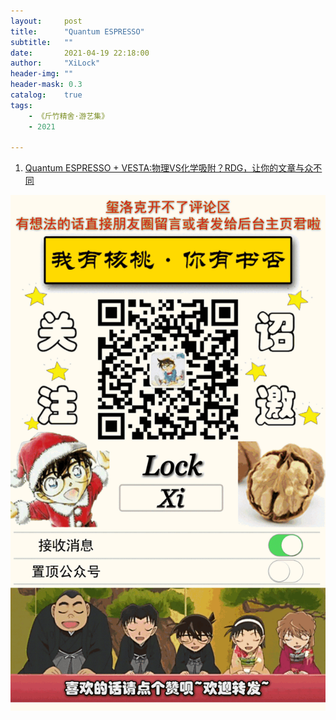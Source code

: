 ```yaml
---
layout:     post
title:      "Quantum ESPRESSO"
subtitle:   ""
date:       2021-04-19 22:18:00
author:     "XiLock"
header-img: ""
header-mask: 0.3
catalog:    true
tags:
    - 《斤竹精舍·游艺集》
    - 2021

---
```




1. [Quantum ESPRESSO + VESTA:物理VS化学吸附？RDG，让你的文章与众不同](https://zhuanlan.zhihu.com/p/347667417)

![](/img/wc-tail.GIF)
